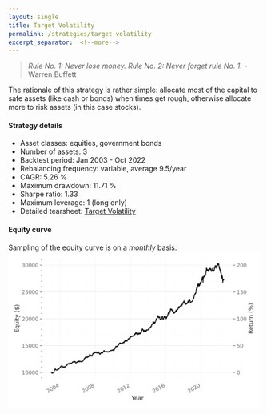 ```yaml
---
layout: single
title: Target Volatility
permalink: /strategies/target-volatility
excerpt_separator:  <!--more-->
---
```


> _Rule No. 1: Never lose money. Rule No. 2: Never forget rule No. 1._ - Warren Buffett

The rationale of this strategy is rather simple: allocate most of the capital to safe assets (like cash or bonds) when times get rough, otherwise allocate more to risk assets (in this case stocks).

#### Strategy details
* Asset classes: equities, government bonds
* Number of assets: 3
* Backtest period: Jan 2003 - Oct 2022
* Rebalancing frequency: variable, average 9.5/year
* CAGR: 5.26 %
* Maximum drawdown: 11.71 %
* Sharpe ratio: 1.33
* Maximum leverage: 1 (long only)
* Detailed tearsheet: [Target Volatility](/tearsheets/TargetVolatility.html)

#### Equity curve
Sampling of the equity curve is on a _monthly_ basis. 
![Target Volatility](/images/TargetVolatility.svg)

